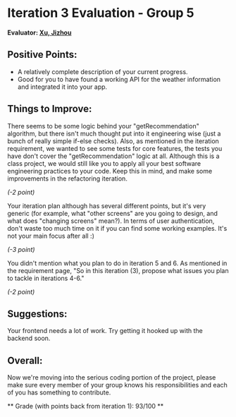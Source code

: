 # Iteration 3 Evaluation - Group 5

**Evaluator: [Xu, Jizhou](mailto:jxu55@jhu.edu)**



## Positive Points:

* A relatively complete description of your current progress.
* Good for you to have found a working API for the weather information and integrated it into your app.


## Things to Improve:

There seems to be some logic behind your "getRecommendation" algorithm, but there isn't much thought put into it engineering wise (just a bunch of really simple if-else checks). Also, as mentioned in the iteration requirement, we wanted to see some tests for core features, the tests you have don't cover the "getRecommendation" logic at all. Although this is a class project, we would still like you to apply all your best software engineering practices to your code. Keep this in mind, and make some improvements in the refactoring iteration.

*(-2 point)*

Your iteration plan although has several different points, but it's very generic (for example, what "other screens" are you going to design, and what does "changing screens" mean?). In terms of user authentication, don't waste too much time on it if you can find some working examples. It's not your main focus after all :)

*(-3 point)*

You didn't mention what you plan to do in iteration 5 and 6. As mentioned in the requirement page, "So in this iteration (3), propose what issues you plan to tackle in iterations 4-6."

*(-2 point)*



## Suggestions:

Your frontend needs a lot of work. Try getting it hooked up with the backend soon.



## Overall:

Now we're moving into the serious coding portion of the project, please make sure every member of your group knows his responsibilities and each of you has something to contribute.

** Grade (with points back from iteration 1): 93/100 **
